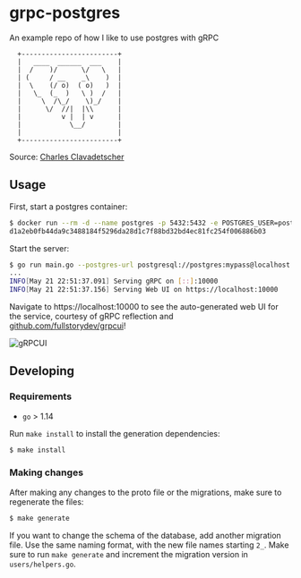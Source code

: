 # grpc-postgres
An example repo of how I like to use postgres with gRPC
```
  +------------------------+
  |   ____  ______  ___    |
  |  /    )/      \/   \   |
  | (     / __    _\    )  |
  |  \    (/ o)  ( o)   )  |
  |   \_  (_  )   \ )  /   |
  |     \  /\_/    \)_/    |
  |      \/  //|  |\\      |
  |          v |  | v      |
  |            \__/        |
  |                        |
  +------------------------+
```
Source: [Charles Clavadetscher](https://www.postgresql.org/message-id/57386570.8090703%40swisspug.org)

## Usage

First, start a postgres container:

```bash
$ docker run --rm -d --name postgres -p 5432:5432 -e POSTGRES_USER=postgres -e POSTGRES_PASSWORD=mypass -e POSTGRES_DB=postgres postgres:13
d1a2eb0fb44da9c3488184f5296da28d1c7f88bd32bd4ec81fc254f006886b03
```

Start the server:

```bash
$ go run main.go --postgres-url postgresql://postgres:mypass@localhost:5432/postgres
...
INFO[May 21 22:51:37.091] Serving gRPC on [::]:10000
INFO[May 21 22:51:37.156] Serving Web UI on https://localhost:10000
```

Navigate to https://localhost:10000 to see the auto-generated web UI for the
service, courtesy of gRPC reflection and
[github.com/fullstorydev/grpcui](https://github.com/fullstorydev/grpcui/)!

![gRPCUI](./grpcui.png)

## Developing

### Requirements

* `go` > 1.14

Run `make install` to install the generation dependencies:

```bash
$ make install
```

### Making changes

After making any changes to the proto file or the migrations, make sure to
regenerate the files:

```bash
$ make generate
```

If you want to change the schema of the database, add another migration file.
Use the same naming format, with the new file names starting `2_`. Make sure to
run `make generate` and increment the migration version in `users/helpers.go`.
